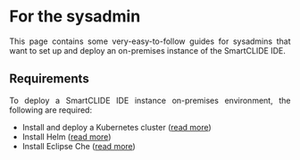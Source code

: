 # For the sysadmin
<div style="text-align: justify;">
	<p>
		This page contains some very-easy-to-follow guides for sysadmins that want to set up and deploy an on-premises instance of the SmartCLIDE IDE.
	</p>
</div>

## Requirements

<div style="text-align: justify;">
	<p>
		To deploy a SmartCLIDE IDE instance on-premises environment, the following are required:
	</p>
</div>

* Install and deploy a Kubernetes cluster (<a href="https://kubernetes.io/docs/setup/">read more</a>)
* Install Helm (<a href="https://helm.sh/docs/intro/install/">read more</a>)
* Install Eclipse Che (<a href="https://www.eclipse.org/che/docs/stable/administration-guide/installing-che-locally/">read more</a>)